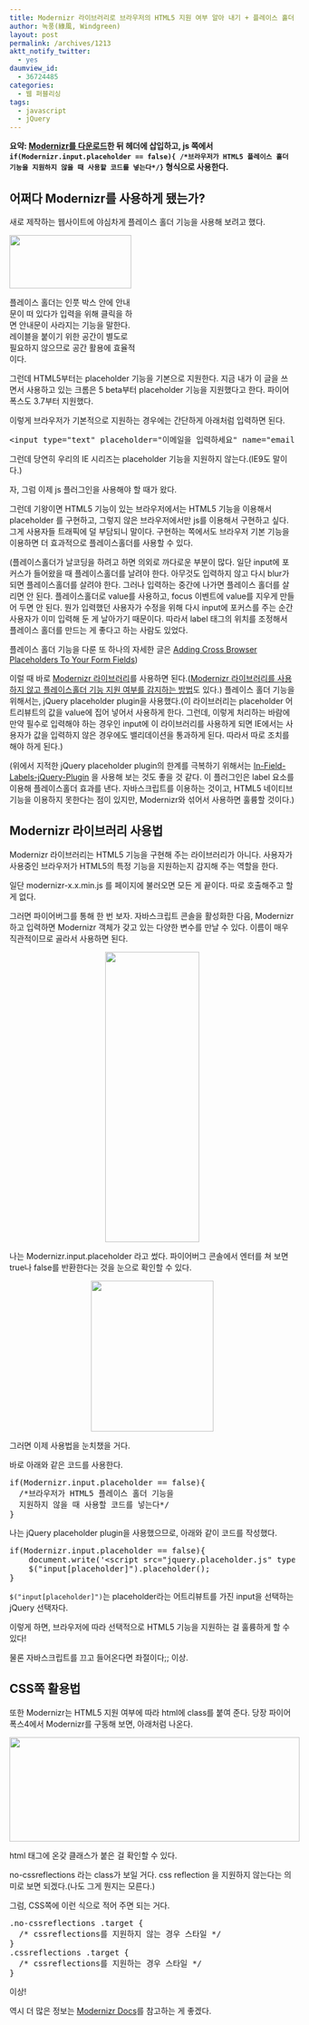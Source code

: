 ```yaml
---
title: Modernizr 라이브러리로 브라우저의 HTML5 지원 여부 알아 내기 + 플레이스 홀더
author: 녹풍(綠風, Windgreen)
layout: post
permalink: /archives/1213
aktt_notify_twitter:
  - yes
daumview_id:
  - 36724485
categories:
  - 웹 퍼블리싱
tags:
  - javascript
  - jQuery
---
```

**요약: [Modernizr를 다운로드][1]한 뒤 헤더에 삽입하고, js 쪽에서 `if(Modernizr.input.placeholder == false){ /*브라우저가 HTML5 플레이스 홀더 기능을 지원하지 않을 때 사용할 코드를 넣는다*/}` 형식으로 사용한다.**

## 어쩌다 Modernizr를 사용하게 됐는가?

새로 제작하는 웹사이트에 야심차게 플레이스 홀더 기능을 사용해 보려고 했다.

<div style="width: 225px" class="wp-caption aligncenter">
  <img class=" " src="https://dl.dropbox.com/u/15546257/blog/mytory/placeholder/example.jpg" alt="" width="215" height="94" /><p class="wp-caption-text">
    플레이스 홀더는 인풋 박스 안에 안내문이 떠 있다가 입력을 위해 클릭을 하면 안내문이 사라지는 기능을 말한다. 레이블을 붙이기 위한 공간이 별도로 필요하지 않으므로 공간 활용에 효율적이다.
  </p>
</div>

그런데 HTML5부터는 placeholder 기능을 기본으로 지원한다. 지금 내가 이 글을 쓰면서 사용하고 있는 크롬은 5 beta부터 placeholder 기능을 지원했다고 한다. 파이어폭스도 3.7부터 지원했다.

이렇게 브라우저가 기본적으로 지원하는 경우에는 간단하게 아래처럼 입력하면 된다.

<pre>&lt;input type="text" placeholder="이메일을 입력하세요" name="email"/&gt;</pre>

그런데 당연히 우리의 IE 시리즈는 placeholder 기능을 지원하지 않는다.(IE9도 말이다.)

자, 그럼 이제 js 플러그인을 사용해야 할 때가 왔다.

그런데 기왕이면 HTML5 기능이 있는 브라우저에서는 HTML5 기능을 이용해서 placeholder 를 구현하고, 그렇지 않은 브라우저에서만 js를 이용해서 구현하고 싶다. 그게 사용자들 트래픽에 덜 부담되니 말이다. 구현하는 쪽에서도 브라우저 기본 기능을 이용하면 더 효과적으로 플레이스홀더를 사용할 수 있다.

(플레이스홀더가 날코딩을 하려고 하면 의외로 까다로운 부분이 많다. 일단 input에 포커스가 들어왔을 때 플레이스홀더를 날려야 한다. 아무것도 입력하지 않고 다시 blur가 되면 플레이스홀더를 살려야 한다. 그러나 입력하는 중간에 나가면 플레이스 홀더를 살리면 안 된다. 플레이스홀더로 value를 사용하고, focus 이벤트에 value를 지우게 만들어 두면 안 된다. 뭔가 입력했던 사용자가 수정을 위해 다시 input에 포커스를 주는 순간 사용자가 이미 입력해 둔 게 날아가기 때문이다. 따라서 label 태그의 위치를 조정해서 플레이스 홀더를 만드는 게 좋다고 하는 사람도 있었다.

플레이스 홀더 기능을 다룬 또 하나의 자세한 글은 [Adding Cross Browser Placeholders To Your Form Fields][2])

이럴 때 바로 [Modernizr 라이브러리][1]를 사용하면 된다.([Modernizr 라이브러리를 사용하지 않고 플레이스홀더 기능 지원 여부를 감지하는 방법][3]도 있다.) 플레이스 홀더 기능을 위해서는, jQuery placeholder plugin을 사용했다.(이 라이브러리는 placeholder 어트리뷰트의 값을 value에 집어 넣어서 사용하게 한다. 그런데, 이렇게 처리하는 바람에 만약 필수로 입력해야 하는 경우인 input에 이 라이브러리를 사용하게 되면 IE에서는 사용자가 값을 입력하지 않은 경우에도 밸리데이션을 통과하게 된다. 따라서 따로 조치를 해야 하게 된다.)

(위에서 지적한 jQuery placeholder plugin의 한계를 극복하기 위해서는 [In-Field-Labels-jQuery-Plugin][4] 을 사용해 보는 것도 좋을 것 같다. 이 플러그인은 label 요소를 이용해 플레이스홀더 효과를 낸다. 자바스크립트를 이용하는 것이고, HTML5 네이티브 기능을 이용하지 못한다는 점이 있지만, Modernizr와 섞어서 사용하면 훌륭할 것이다.)

## Modernizr 라이브러리 사용법

Modernizr 라이브러리는 HTML5 기능을 구현해 주는 라이브러리가 아니다. 사용자가 사용중인 브라우저가 HTML5의 특정 기능을 지원하는지 감지해 주는 역할을 한다.

일단 modernizr-x.x.min.js 를 페이지에 불러오면 모든 게 끝이다. 따로 호출해주고 할 게 없다.

그러면 파이어버그를 통해 한 번 보자. 자바스크립트 콘솔을 활성화한 다음, Modernizr 하고 입력하면 Modernizr 객체가 갖고 있는 다양한 변수를 만날 수 있다. 이름이 매우 직관적이므로 골라서 사용하면 된다.

<p style="text-align: center;">
  <img class="aligncenter" src="https://dl.dropbox.com/u/15546257/blog/mytory/placeholder/modernizr-firebug.jpg" alt="" width="166" height="512" />
</p>

나는 Modernizr.input.placeholder 라고 썼다. 파이어버그 콘솔에서 엔터를 쳐 보면 true나 false를 반환한다는 것을 눈으로 확인할 수 있다.

<p style="text-align: center;">
  <img class="aligncenter" src="https://dl.dropbox.com/u/15546257/blog/mytory/placeholder/modernizr.placeholder.jpg" alt="" width="216" height="266" />
</p>

그러면 이제 사용법을 눈치챘을 거다.

바로 아래와 같은 코드를 사용한다.

<pre class="brush:js">if(Modernizr.input.placeholder == false){
  /*브라우저가 HTML5 플레이스 홀더 기능을
  지원하지 않을 때 사용할 코드를 넣는다*/
}</pre>

나는 jQuery placeholder plugin을 사용했으므로, 아래와 같이 코드를 작성했다.

<pre class="brush:js">if(Modernizr.input.placeholder == false){
	document.write(&#039;&lt;script src="jquery.placeholder.js" type="text/javascript"&gt;&lt;/script&gt;&#039;);
	$("input[placeholder]").placeholder();
}</pre>

`$("input[placeholder]")`는 placeholder라는 어트리뷰트를 가진 input을 선택하는 jQuery 선택자다.

이렇게 하면, 브라우저에 따라 선택적으로 HTML5 기능을 지원하는 걸 훌륭하게 할 수 있다!

물론 자바스크립트를 끄고 들어온다면 좌절이다;; 이상.

## CSS쪽 활용법

또한 Modernizr는 HTML5 지원 여부에 따라 html에 class를 붙여 준다. 당장 파이어폭스4에서 Modernizr를 구동해 보면, 아래처럼 나온다.

<div style="width: 522px" class="wp-caption aligncenter">
  <img class=" " src="https://dl.dropbox.com/u/15546257/blog/mytory/placeholder/modernizr-html-class.jpg" alt="" width="512" height="184" /><p class="wp-caption-text">
    html 태그에 온갖 클래스가 붙은 걸 확인할 수 있다.
  </p>
</div>

no-cssreflections 라는 class가 보일 거다. css reflection 을 지원하지 않는다는 의미로 보면 되겠다.(나도 그게 뭔지는 모른다.)

그럼, CSS쪽에 이런 식으로 적어 주면 되는 거다.

<pre class="brush:css">.no-cssreflections .target {
  /* cssreflections를 지원하지 않는 경우 스타일 */
}
.cssreflections .target {
  /* cssreflections를 지원하는 경우 스타일 */
}</pre>

이상!

역시 더 많은 정보는 [Modernizr Docs][5]를 참고하는 게 좋겠다.

 [1]: http://www.modernizr.com/
 [2]: http://www.webgeekly.com/tutorials/jquery/creating-a-cross-browser-form-field-placeholder/
 [3]: http://www.cssnewbie.com/cross-browser-support-for-html5-placeholder-text-in-forms/
 [4]: https://github.com/dcneiner/In-Field-Labels-jQuery-Plugin/
 [5]: http://www.modernizr.com/docs/